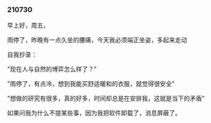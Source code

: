 ### 210730

早上好，周五，

雨停了，昨晚有一点久坐的腰痛，今天我必须端正坐姿，多起来走动

自我抄录：

"现在人与自然的博弈怎么样了？"

"雨停了，有点冷，想到我能买舒适暖和的衣服，就觉得很安全"

"想做的研究有很多，真的好多，时间却总是在安排我，这就是当下的矛盾"



































如果问我为什么不提某些事，因为我把软件卸载了，消息屏蔽了。

























